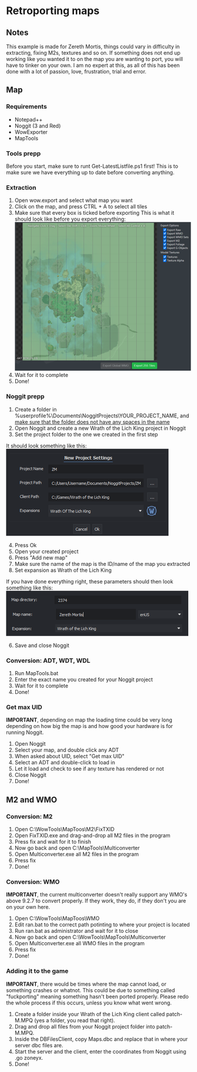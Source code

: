 # Retroporting maps

## Notes
This example is made for Zereth Mortis, things could vary in difficulty in extracting, fixing M2s, textures and so on. If something does not end up working like you wanted it to on the map you are wanting to port, you will have to tinker on your own. I am no expert at this, as all of this has been done with a lot of passion, love, frustration, trial and error.

## Map

### Requirements
* Notepad++
* Noggit (3 and Red)
* WowExporter
* MapTools

### Tools prepp
Before you start, make sure to runt Get-LatestListfile.ps1 first!
This is to make sure we have everything up to date before converting anything.

### Extraction
1. Open wow.export and select what map you want
2. Click on the map, and press CTRL + A to select all tiles
3. Make sure that every box is ticked before exporting
This is what it should look like before you export everything:
![alt text](https://github.com/MoltenCrystal/RetroportingWrath/blob/main/documentation/maps/mapsImgs/wowExport.png)
4. Wait for it to complete
5. Done!

### Noggit prepp
1. Create a folder in %userprofile%\Documents\NoggitProjects\YOUR_PROJECT_NAME, and <ins>make sure that the folder does not have any spaces in the name</ins>
2. Open Noggit and create a new Wrath of the Lich King project in Noggit
3. Set the project folder to the one we created in the first step

It should look something like this:</br>
![alt text](https://github.com/MoltenCrystal/RetroportingWrath/blob/main/documentation/maps/mapsImgs/noggitProject.png)

4. Press Ok
5. Open your created project
4. Press "Add new map"
5. Make sure the name of the map is the ID/name of the map you extracted
6. Set expansion as Wrath of the Lich King

If you have done everything right, these parameters should then look something like this:
![alt text](https://github.com/MoltenCrystal/RetroportingWrath/blob/main/documentation/maps/mapsImgs/noggitSettings.png)

6. Save and close Noggit

### Conversion: ADT, WDT, WDL
1. Run MapTools.bat
2. Enter the exact name you created for your Noggit project
3. Wait for it to complete
4. Done!

### Get max UID

**IMPORTANT**, depending on map the loading time could be very long depending on how big the map is and how good your hardware is for running Noggit.

1. Open Noggit
2. Select your map, and double click any ADT
3. When asked about UID, select "Get max UID"
4. Select an ADT and double-click to load in
5. Let it load and check to see if any texture has rendered or not
6. Close Noggit
7. Done!

## M2 and WMO

### Conversion: M2
1. Open C:\WowTools\MapToos\M2\FixTXID
2. Open FixTXID.exe and drag-and-drop all M2 files in the program
3. Press fix and wait for it to finish
4. Now go back and open C:\MapTools\Multiconverter
5. Open Multiconverter.exe all M2 files in the program
6. Press fix
7. Done!

### Conversion: WMO

**IMPORTANT**, the current multiconverter doesn't really support any WMO's above 9.2.7 to convert properly. If they work, they do, if they don't you are on your own here.

1. Open C:\WowTools\MapToos\WMO
2. Edit ran.bat to the correct path potinting to where your project is located
3. Run ran.bat as administrator and wait for it to close
4. Now go back and open C:\WowTools\MapTools\Multiconverter
5. Open Multiconverter.exe all WMO files in the program
6. Press fix
7. Done!

### Adding it to the game

**IMPORTANT**, there would be times where the map cannot load, or something crashes or whatnot. This could be due to something called "fuckporting" meaning something hasn't been ported properly. Please redo the whole process if this occurs, unless you know what went wrong.

1. Create a folder inside your Wrath of the Lich King client called patch-M.MPQ (yes a folder, you read that right).
2. Drag and drop all files from your Noggit project folder into patch-M.MPQ.
3. Inside the DBFilesClient, copy Maps.dbc and replace that in where your server dbc files are.
4. Start the server and the client, enter the coordinates from Noggit using .go zoneyx.
5. Done!
